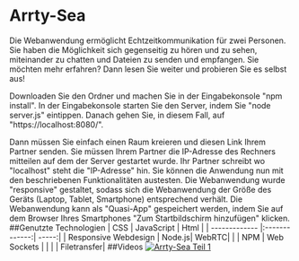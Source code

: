 # Arrty-Sea
Die Webanwendung ermöglicht Echtzeitkommunikation für zwei Personen. Sie haben die Möglichkeit sich gegenseitig zu hören und zu sehen, miteinander zu chatten und Dateien zu senden und empfangen. Sie möchten mehr erfahren? Dann lesen Sie weiter und probieren Sie es selbst aus!

Downloaden Sie den Ordner und machen Sie in der Eingabekonsole "npm install". In der Eingabekonsole starten Sie den Server, indem Sie "node server.js" eintippen.
Danach gehen Sie, in diesem Fall, auf "https://localhost:8080/".

Dann müssen Sie einfach einen Raum kreieren und diesen Link Ihrem Partner senden. Sie müssen Ihrem Partner die IP-Adresse des Rechners mitteilen auf dem der Server gestartet wurde. Ihr Partner schreibt wo "localhost" steht die "IP-Adresse" hin. Sie können die Anwendung nun mit den beschriebenen Funktionalitäten austesten.
Die Webanwendung wurde "responsive" gestaltet, sodass sich die Webanwendung der Größe des Geräts (Laptop, Tablet, Smartphone) entsprechend verhält.
Die Webanwendung kann als "Quasi-App" gespeichert werden, indem Sie auf dem Browser Ihres Smartphones "Zum Startbildschirm hinzufügen" klicken.
##Genutzte Technologien
| CSS       | JavaScript          | Html  |
| ------------- |:-------------:| -----:|
| Responsive Webdesign      | Node.js| WebRTC|
|      | NPM    |   Web Sockets |
|  |      |  Filetransfer|
##Videos
[![Arrty-Sea Teil 1](http://img.youtube.com/vi/-Nu782lYm0o/0.jpg)](http://www.youtube.com/watch?v=-Nu782lYm0o)

